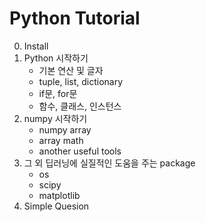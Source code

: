 # Python Tutorial #

0. Install
1. Python 시작하기
    - 기본 연산 및 글자
    - tuple, list, dictionary
    - if문, for문
    - 함수, 클래스, 인스턴스
2. numpy 시작하기
    - numpy array
    - array math
    - another useful tools
3. 그 외 딥러닝에 실질적인 도움을 주는 package
    - os
    - scipy
    - matplotlib
4. Simple Quesion
